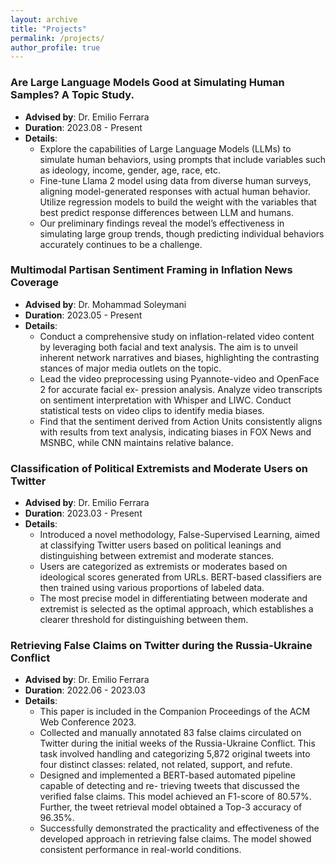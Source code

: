 ```yaml
---
layout: archive
title: "Projects"
permalink: /projects/
author_profile: true
---
```


### Are Large Language Models Good at Simulating Human Samples? A Topic Study.
- **Advised by**: Dr. Emilio Ferrara
- **Duration**: 2023.08 - Present
- **Details**:
  - Explore the capabilities of Large Language Models (LLMs) to simulate human behaviors, using prompts that include variables such as ideology, income, gender, age, race, etc.
  - Fine-tune Llama 2 model using data from diverse human surveys, aligning model-generated responses with actual human behavior. Utilize regression models to build the weight with the variables that best predict response differences between LLM and humans.
  - Our preliminary findings reveal the model’s effectiveness in simulating large group trends, though predicting individual behaviors accurately continues to be a challenge.

### Multimodal Partisan Sentiment Framing in Inflation News Coverage
- **Advised by**: Dr. Mohammad Soleymani
- **Duration**: 2023.05 - Present
- **Details**:
  - Conduct a comprehensive study on inflation-related video content by leveraging both facial and text analysis. The aim is to unveil inherent network narratives and biases, highlighting the contrasting stances of major media outlets on the topic.
  - Lead the video preprocessing using Pyannote-video and OpenFace 2 for accurate facial ex- pression analysis. Analyze video transcripts on sentiment interpretation with Whisper and LIWC. Conduct statistical tests on video clips to identify media biases.
  - Find that the sentiment derived from Action Units consistently aligns with results from text analysis, indicating biases in FOX News and MSNBC, while CNN maintains relative balance.

### Classification of Political Extremists and Moderate Users on Twitter
- **Advised by**: Dr. Emilio Ferrara
- **Duration**: 2023.03 - Present
- **Details**:
  - Introduced a novel methodology, False-Supervised Learning, aimed at classifying Twitter users based on political leanings and distinguishing between extremist and moderate stances.
  - Users are categorized as extremists or moderates based on ideological scores generated from URLs. BERT-based classifiers are then trained using various proportions of labeled data.
  - The most precise model in differentiating between moderate and extremist is selected as the optimal approach, which establishes a clearer threshold for distinguishing between them.

### Retrieving False Claims on Twitter during the Russia-Ukraine Conflict
- **Advised by**: Dr. Emilio Ferrara
- **Duration**: 2022.06 - 2023.03
- **Details**:
  - This paper is included in the Companion Proceedings of the ACM Web Conference 2023.
  - Collected and manually annotated 83 false claims circulated on Twitter during the initial weeks of the Russia-Ukraine Conflict. This task involved handling and categorizing 5,872 original tweets into four distinct classes: related, not related, support, and refute.
  - Designed and implemented a BERT-based automated pipeline capable of detecting and re- trieving tweets that discussed the verified false claims. This model achieved an F1-score of 80.57%. Further, the tweet retrieval model obtained a Top-3 accuracy of 96.35%.
  - Successfully demonstrated the practicality and effectiveness of the developed approach in retrieving false claims. The model showed consistent performance in real-world conditions.
